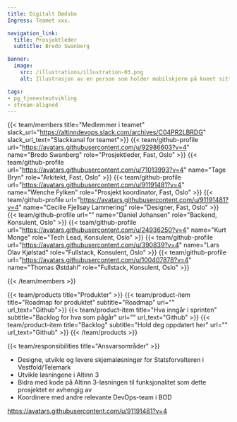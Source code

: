 ```yaml
---
title: Digitalt Dødsbo
Ingress: Teamet xxx.

navigation_link:
  title: Prosjektleder
  subtitle: Bredo Swanberg

banner:
  image:
    src: /illustrations/illustration-03.png
    alt: Illustrasjon av en person som holder mobilskjerm på kneet sitt

tags:
- pg_tjenesteutvikling
- stream-aligned
---
```


{{< team/members title="Medlemmer i teamet" slack_url="https://altinndevops.slack.com/archives/C04PR2LBRDG" slack_url_text="Slackkanal for teamet">}}
{{< team/github-profile url="https://avatars.githubusercontent.com/u/92986603?v=4" name="Bredo Swanberg" role="Prosjektleder, Fast, Oslo" >}}
{{< team/github-profile url="https://avatars.githubusercontent.com/u/71013993?v=4" name="Tage Bryn" role="Arkitekt, Fast, Oslo" >}}
{{< team/github-profile url="https://avatars.githubusercontent.com/u/91191481?v=4" name="Wenche Fylken" role="Prosjekt koordinator, Fast, Oslo" >}}
{{< team/github-profile url="https://avatars.githubusercontent.com/u/91191481?v=4" name="Cecilie Fjellsøy Lammering" role="Designer, Fast, Oslo" >}}
{{< team/github-profile url="" name="Daniel Johansen" role="Backend, Konsulent, Oslo" >}}
{{< team/github-profile url="https://avatars.githubusercontent.com/u/24936250?v=4" name="Kurt Monge" role="Tech Lead, Konsulent, Oslo" >}}
{{< team/github-profile url="https://avatars.githubusercontent.com/u/390839?v=4" name="Lars Olav Kjølstad" role="Fullstack, Konsulent, Oslo" >}}
{{< team/github-profile url="https://avatars.githubusercontent.com/u/100407878?v=4" name="Thomas Østdahl" role="Fullstack, Konsulent, Oslo" >}}



{{< /team/members >}}

{{< team/products title="Produkter" >}}
{{< team/product-item title="Roadmap for produktet" subtitle="Roadmap" url="" url_text="Github">}}
{{< team/product-item title="Hva inngår i sprinten" subtitle="Backlog for hva som pågår" url="" url_text="Github" >}}
{{< team/product-item title="Backlog" subtitle="Hold deg oppdatert her" url="" url_text="Github" >}}
{{< /team/products >}}

{{< team/responsibilities title="Ansvarsområder" >}}

- Designe, utvikle og levere skjemaløsninger for Statsforvalteren i Vestfold/Telemark
- Utvikle løsningene i Altinn 3
- Bidra med kode på Altinn 3-løsningen til funksjonalitet som dette prosjektet er avhengig av 
- Koordinere med andre relevante DevOps-team i BOD

https://avatars.githubusercontent.com/u/91191481?v=4
